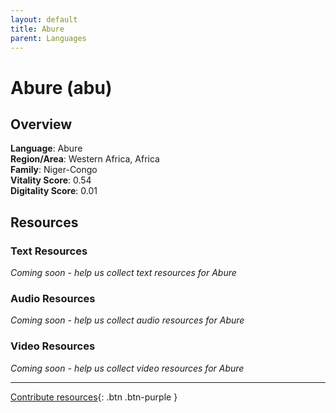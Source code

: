 ```yaml
---
layout: default
title: Abure
parent: Languages
---
```


# Abure (abu)

## Overview

**Language**: Abure  
**Region/Area**: Western Africa, Africa  
**Family**: Niger-Congo  
**Vitality Score**: 0.54  
**Digitality Score**: 0.01  

## Resources

### Text Resources
*Coming soon - help us collect text resources for Abure*

### Audio Resources
*Coming soon - help us collect audio resources for Abure*

### Video Resources
*Coming soon - help us collect video resources for Abure*

---

[Contribute resources](https://fairtrain.github.io/){: .btn .btn-purple }
